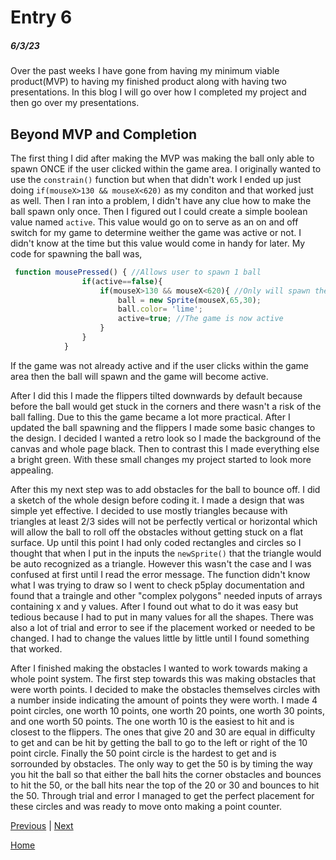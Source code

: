 # Entry 6
##### 6/3/23
Over the past weeks I have gone from having my minimum viable product(MVP) to having my finished product along with having two presentations. In this blog I will go over how I completed my project and then go over my presentations.

## Beyond MVP and Completion
The first thing I did after making the MVP was making the ball only able to spawn ONCE if the user clicked within the game area. I originally wanted to use the `constrain()` function but when that didn't work I ended up just doing `if(mouseX>130 && mouseX<620)` as my conditon and that worked just as well. Then I ran into a problem, I didn't have any clue how to make the ball spawn only once. Then I figured out I could create a simple boolean value named `active`. This value would go on to serve as an on and off switch for my game to determine weither the game was active or not. I didn't know at the time but this value would come in handy for later. My code for spawning the ball was,
```js
 function mousePressed() { //Allows user to spawn 1 ball
                if(active==false){
                    if(mouseX>130 && mouseX<620){ //Only will spawn the ball if user clicks within pinball area
                        ball = new Sprite(mouseX,65,30);
                        ball.color= 'lime';
                        active=true; //The game is now active
                    }
                }
            }
```
If the game was not already active and if the user clicks within the game area then the ball will spawn and the game will become active.

After I did this I made the flippers tilted downwards by default because before the ball would get stuck in the corners and there wasn't a risk of the ball falling. Due to this the game became a lot more practical. After I updated the ball spawning and the flippers I made some basic changes to the design. I decided I wanted a retro look so I made the background of the canvas and whole page black. Then to contrast this I made everything else a bright green. With these small changes my project started to look more appealing.

After this my next step was to add obstacles for the ball to bounce off. I did a sketch of the whole design before coding it. I made a design that was simple yet effective. I decided to use mostly triangles because with triangles at least 2/3 sides will not be perfectly vertical or horizontal which will allow the ball to roll off the obstacles without getting stuck on a flat surface. Up until this point I had only coded rectangles and circles so I thought that when I put in the inputs the `newSprite()` that the triangle would be auto recognized as a triangle. However this wasn't the case and I was confused at first until I read the error message. The function didn't know what I was trying to draw so I went to check p5play documentation and found that a traingle and other "complex polygons" needed inputs of arrays containing x and y values. After I found out what to do it was easy but tedious because I had to put in many values for all the shapes. There was also a lot of trial and error to see if the placement worked or needed to be changed. I had to change the values little by little until I found something that worked.

After I finished making the obstacles I wanted to work towards making a whole point system. The first step towards this was making obstacles that were worth points. I decided to make the obstacles themselves circles with a number inside indicating the amount of points they were worth. I made 4 point circles, one worth 10 points, one worth 20 points, one worth 30 points, and one worth 50 points. The one worth 10 is the easiest to hit and is closest to the flippers. The ones that give 20 and 30 are equal in difficulty to get and can be hit by getting the ball to go to the left or right of the 10 point circle. Finally the 50 point circle is the hardest to get and is sorrounded by obstacles. The only way to get the 50 is by timing the way you hit the ball so that either the ball hits the corner obstacles and bounces to hit the 50, or the ball hits near the top of the 20 or 30 and bounces to hit the 50. Through trial and error I managed to get the perfect placement for these circles and was ready to move onto making a point counter.



[Previous](entry05.md) | [Next](entry07.md)

[Home](../README.md)

